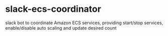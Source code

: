 # slack-ecs-coordinator
slack bot to coordinate Amazon ECS services, providing start/stop services, enable/disable auto scaling and update desired count
